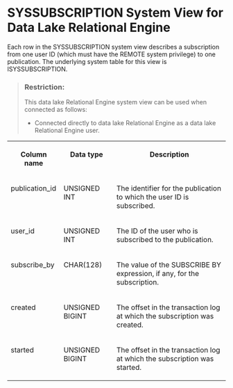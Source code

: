 <!-- loio3bea3cab6c5f1014a53cdcc2ce8af3e6 -->

# SYSSUBSCRIPTION System View for Data Lake Relational Engine

Each row in the SYSSUBSCRIPTION system view describes a subscription from one user ID \(which must have the REMOTE system privilege\) to one publication. The underlying system table for this view is ISYSSUBSCRIPTION.



> ### Restriction:  
> This data lake Relational Engine system view can be used when connected as follows:
> 
> -   Connected directly to data lake Relational Engine as a data lake Relational Engine user.




<table>
<tr>
<th valign="top">

Column name



</th>
<th valign="top">

Data type



</th>
<th valign="top">

Description



</th>
</tr>
<tr>
<td valign="top">

publication\_id



</td>
<td valign="top">

UNSIGNED INT



</td>
<td valign="top">

The identifier for the publication to which the user ID is subscribed.



</td>
</tr>
<tr>
<td valign="top">

user\_id



</td>
<td valign="top">

UNSIGNED INT



</td>
<td valign="top">

The ID of the user who is subscribed to the publication.



</td>
</tr>
<tr>
<td valign="top">

subscribe\_by



</td>
<td valign="top">

CHAR\(128\)



</td>
<td valign="top">

The value of the SUBSCRIBE BY expression, if any, for the subscription.



</td>
</tr>
<tr>
<td valign="top">

created



</td>
<td valign="top">

UNSIGNED BIGINT



</td>
<td valign="top">

The offset in the transaction log at which the subscription was created.



</td>
</tr>
<tr>
<td valign="top">

started



</td>
<td valign="top">

UNSIGNED BIGINT



</td>
<td valign="top">

The offset in the transaction log at which the subscription was started.



</td>
</tr>
</table>

